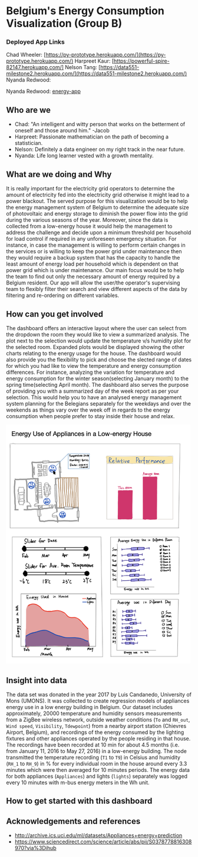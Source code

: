 # Belgium's Energy Consumption Visualization (Group B)

### Deployed App Links

Chad Wheeler: [https://py-prototype.herokuapp.com/](https://py-prototype.herokuapp.com/)
Harpreet Kaur: [https://powerful-spire-82147.herokuapp.com/]
Nelson Tang: [https://data551-milestone2.herokuapp.com/](https://data551-milestone2.herokuapp.com/)
Nyanda Redwood:

Nyanda Redwood: [energy-app](https://energy-app.herokuapp.com/)

## Who are we

- Chad: "An intelligent and witty person that works on the betterment of oneself and those around him." -Jacob
- Harpreet: Passionate mathematician on the path of becoming a statistician.
- Nelson: Definitely a data engineer on my right track in the near future.
- Nyanda: Life long learner vested with a growth mentality.

## What are we doing and Why

It is really important for the electricity grid operators to determine the amount of electricity fed into the electricity grid otherwise it might lead to a power blackout. The served purpose for this visualization would be to help the energy management system of Belgium to determine the adequate size of photovoltaic and energy storage to diminish the power flow into the grid during the various seasons of the year. Moreover, since the data is collected from a low-energy house it would help the management to address the challenge and decide upon a minimum threshold per household for load control if required in any unforeseen emergency situation. For instance, in case the management is willing to perform certain changes in the services or is willing to keep the power grid under maintenance then they would require a backup system that has the capacity to handle the least amount of energy load per household which is dependent on that power grid which is under maintenance. Our main focus would be to help the team to find out only the necessary amount of energy required by a Belgium resident. Our app will allow the user/the operator's supervising team to flexibly filter their search and view different aspects of the data by filtering and re-ordering on different variables.

## How can you get involved

The dashboard offers an interactive layout where the user can select from the dropdown the room they would like to view a summarized analysis. The plot next to the selection would update the temperature v/s humidity plot for the selected room. Expanded plots would be displayed showing the other charts relating to the energy usage for the house. The dashboard would also provide you the flexibility to pick and choose the slected range of dates for which you had like to view the temperature and energy consumption differences. For instance, analyzing the variation for temperature and energy consumption for the winter season(selecting January month) to the spring time(selecting April month). The dashboard also serves the purpose of providing you with a summarized day of the week report as per your selection. This would help you to have an analysed energy management system planning for the Belegians separately for the weekdays and over the weekends as things vary over the week off in regards to the energy consumption when people prefer to stay inside their house and relax.

<img src ="docs/milestone_sketch.png" width="500px">


## Insight into data

The data set was donated in the year 2017 by Luis Candanedo, University of Mons (UMONS). It was collected to create regression models of appliances energy use in a low energy building in Belgium. Our dataset includes approximately, 20000 temperature and humidity sensors measurements from a ZigBee wireless network, outside weather conditions (`To` and `RH_out`, `Wind speed`, `Visibility`, `Tdewpoint`) from a nearby airport station (Chievres Airport, Belgium), and recordings of the energy consumed by the lighting fixtures and other appliances operated by the people residing in that house. The recordings have been recorded at 10 min for about 4.5 months (i.e. from January 11, 2016 to May 27, 2016) in a low-energy building. The node transmitted the temperature recording (`T1` to `T9`) in Celsius and humidity (`RH_1` to `RH_9`) in % for every individual room in the house around every 3.3 minutes which were then averaged for 10 minutes periods. The energy data for both appliances (`Appliances`) and lights (`lights`) separately was logged every 10 minutes with m-bus energy meters in the Wh unit. 

## How to get started with this dashboard

## Acknowledgements and references 

- http://archive.ics.uci.edu/ml/datasets/Appliances+energy+prediction
- https://www.sciencedirect.com/science/article/abs/pii/S0378778816308970?via%3Dihub
